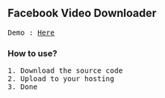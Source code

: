 <h2>Facebook Video Downloader</h2>
<pre>Demo : <a href="http://hebirotex.chothuetatca.com/">Here</a></pre>
<h3>How to use?</h3>
<pre>1. Download the source code<br>2. Upload to your hosting<br>3. Done</pre>

